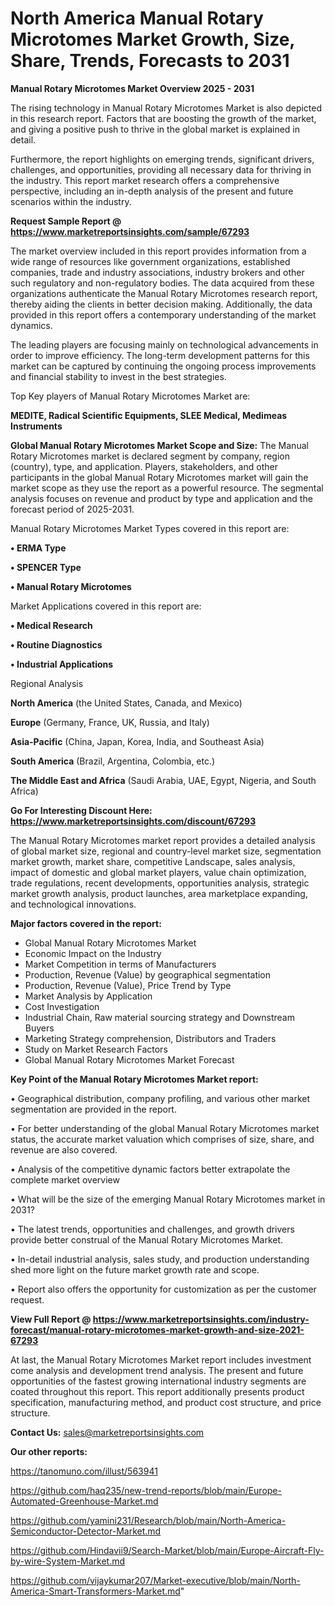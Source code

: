 # North America Manual Rotary Microtomes Market Growth, Size, Share, Trends, Forecasts to 2031

<Strong> Manual Rotary Microtomes Market Overview 2025 - 2031</strong>

The rising technology in Manual Rotary Microtomes Market is also depicted in this research report. Factors that are boosting the growth of the market, and giving a positive push to thrive in the global market is explained in detail.

Furthermore, the report highlights on emerging trends, significant drivers, challenges, and opportunities, providing all necessary data for thriving in the industry. This report market research offers a comprehensive perspective, including an in-depth analysis of the present and future scenarios within the industry.

<strong>Request Sample Report @ <a href=https://www.marketreportsinsights.com/sample/67293>https://www.marketreportsinsights.com/sample/67293</a></strong>

The market overview included in this report provides information from a wide range of resources like government organizations, established companies, trade and industry associations, industry brokers and other such regulatory and non-regulatory bodies. The data acquired from these organizations authenticate the Manual Rotary Microtomes research report, thereby aiding the clients in better decision making. Additionally, the data provided in this report offers a contemporary understanding of the market dynamics.

The leading players are focusing mainly on technological advancements in order to improve efficiency. The long-term development patterns for this market can be captured by continuing the ongoing process improvements and financial stability to invest in the best strategies.

Top Key players of Manual Rotary Microtomes Market are:

<strong>MEDITE, Radical Scientific Equipments, SLEE Medical, Medimeas Instruments</strong>

<strong><b>Global Manual Rotary Microtomes Market Scope and Size:</b></strong>
The Manual Rotary Microtomes market is declared segment by company, region (country), type, and application. Players, stakeholders, and other participants in the global Manual Rotary Microtomes market will gain the market scope as they use the report as a powerful resource. The segmental analysis focuses on revenue and product by type and application and the forecast period of 2025-2031.

Manual Rotary Microtomes Market Types covered in this report are:

<strong>• ERMA Type

• SPENCER Type

• Manual Rotary Microtomes</strong>

Market Applications covered in this report are:

<strong>• Medical Research

• Routine Diagnostics

• Industrial Applications</strong> 

Regional Analysis

<strong>North America</strong> (the United States, Canada, and Mexico)

<strong>Europe</strong> (Germany, France, UK, Russia, and Italy)

<strong>Asia-Pacific</strong> (China, Japan, Korea, India, and Southeast Asia)

<strong>South America</strong> (Brazil, Argentina, Colombia, etc.)

<strong>The Middle East and Africa</strong> (Saudi Arabia, UAE, Egypt, Nigeria, and South Africa)

<strong>Go For Interesting Discount Here: <a href=https://www.marketreportsinsights.com/discount/67293>https://www.marketreportsinsights.com/discount/67293</a></strong>

The Manual Rotary Microtomes market report provides a detailed analysis of global market size, regional and country-level market size, segmentation market growth, market share, competitive Landscape, sales analysis, impact of domestic and global market players, value chain optimization, trade regulations, recent developments, opportunities analysis, strategic market growth analysis, product launches, area marketplace expanding, and technological innovations.

<strong><b>Major factors covered in the report:</b></strong>
<ul>
  <li>Global Manual Rotary Microtomes Market </li>
  <li>Economic Impact on the Industry</li>
  <li>Market Competition in terms of Manufacturers</li>
  <li>Production, Revenue (Value) by geographical segmentation</li>
  <li>Production, Revenue (Value), Price Trend by Type</li>
  <li>Market Analysis by Application</li>
  <li>Cost Investigation</li>
  <li>Industrial Chain, Raw material sourcing strategy and Downstream Buyers</li>
  <li>Marketing Strategy comprehension, Distributors and Traders</li>
  <li>Study on Market Research Factors</li>
  <li>Global Manual Rotary Microtomes Market Forecast</li>
</ul>

<strong><b>Key Point of the Manual Rotary Microtomes Market report:</b></strong>

• Geographical distribution, company profiling, and various other market segmentation are provided in the report.

• For better understanding of the global Manual Rotary Microtomes market status, the accurate market valuation which comprises of size, share, and revenue are also covered.

• Analysis of the competitive dynamic factors better extrapolate the complete market overview

• What will be the size of the emerging Manual Rotary Microtomes market in 2031?

• The latest trends, opportunities and challenges, and growth drivers provide better construal of the Manual Rotary Microtomes Market.

• In-detail industrial analysis, sales study, and production understanding shed more light on the future market growth rate and scope.

• Report also offers the opportunity for customization as per the customer request.

<strong><b>View Full Report @ <a href=https://www.marketreportsinsights.com/industry-forecast/manual-rotary-microtomes-market-growth-and-size-2021-67293>https://www.marketreportsinsights.com/industry-forecast/manual-rotary-microtomes-market-growth-and-size-2021-67293</a></b></strong>


At last, the Manual Rotary Microtomes Market report includes investment come analysis and development trend analysis. The present and future opportunities of the fastest growing international industry segments are coated throughout this report. This report additionally presents product specification, manufacturing method, and product cost structure, and price structure.

<strong>Contact Us:</strong>
sales@marketreportsinsights.com

<strong>Our other reports:</strong>

<a href=https://tanomuno.com/illust/563941>https://tanomuno.com/illust/563941</a>

<a href=https://github.com/haq235/new-trend-reports/blob/main/Europe-Automated-Greenhouse-Market.md>https://github.com/haq235/new-trend-reports/blob/main/Europe-Automated-Greenhouse-Market.md</a>

<a href=https://github.com/yamini231/Research/blob/main/North-America-Semiconductor-Detector-Market.md>https://github.com/yamini231/Research/blob/main/North-America-Semiconductor-Detector-Market.md</a>

<a href=https://github.com/Hindavii9/Search-Market/blob/main/Europe-Aircraft-Fly-by-wire-System-Market.md>https://github.com/Hindavii9/Search-Market/blob/main/Europe-Aircraft-Fly-by-wire-System-Market.md</a>

<a href=https://github.com/vijaykumar207/Market-executive/blob/main/North-America-Smart-Transformers-Market.md>https://github.com/vijaykumar207/Market-executive/blob/main/North-America-Smart-Transformers-Market.md</a>"
